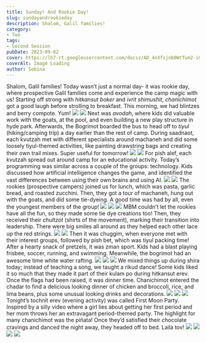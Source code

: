 ```yaml
---
title: Sunday! And Rookie Day!
slug: sundayandrookieday
description: Shalom, Galil families!
category:
- Two
tags:
- Second Session
pubDate: 2023-09-02
cover: https://lh7-rt.googleusercontent.com/docsz/AD_4nXfsjnb0WtTum2-iGau1lnBwn5S6X5uEeefTLD7CEXnKXBhYpryrmhygsmdgu5yesqLnHpLOIL94vJhyihK__cjyLrvjsj_qN_oa9RunNf88aYJRTTCQrcg1rBNg7JuQ-PBHrkFdLT627UPh6FHJR_5ifYR-?key=U3IgZfBfZYPTqT_0IxgDtg
coverAlt: Image Loading
author: Sebina
---
```

Shalom, Galil families!
Today wasn’t just a normal day- it was rookie day, where prospective Galil families come and experience the camp magic with us! Starting off strong with <em>hitkansut boker</em> and <em>ivrit shimushit</em>, <em>chanichimot</em> got a good laugh before strolling to breakfast. This morning, we had blintzes and berry compote. Yum!
<img src="https://lh7-rt.googleusercontent.com/docsz/AD_4nXfsjnb0WtTum2-iGau1lnBwn5S6X5uEeefTLD7CEXnKXBhYpryrmhygsmdgu5yesqLnHpLOIL94vJhyihK__cjyLrvjsj_qN_oa9RunNf88aYJRTTCQrcg1rBNg7JuQ-PBHrkFdLT627UPh6FHJR_5ifYR-?key=U3IgZfBfZYPTqT_0IxgDtg"/>
<img src="https://lh7-rt.googleusercontent.com/docsz/AD_4nXe_3XAL0O45jXeetZVpNstOXkehA7GparSiODnhFL4OyQZwz4k4XzXFpjiN4vlYONM4-qoIVYvkpwCD0lE7eOeQSwve2Fylgw78PYIdE0Z4l9IBy5_bGr4cVi6t7GyRtLJG0yztmwWyGXZuhoz-HOjYI1Z6?key=U3IgZfBfZYPTqT_0IxgDtg"/>
Next was <em>avodah</em>, where kids did valuable work with the goats, at the pool, and even building a new play structure in hyde park. Afterwards, the Bogrimot boarded the bus to head off to <em>tiyul</em> (hiking/camping trip) a day earlier than the rest of camp. During saadnaot, each kvutzah met with different specialists around machaneh and did some loosely tiyul-themed activities, like painting drawstring bags and creating their own trail mixes. Super useful for tomorrow!
<img src="https://lh7-rt.googleusercontent.com/docsz/AD_4nXf0Vc4RKk5D61V1ltTCrWaTNJ6lCSnFRspKH3Lb-Pp1KKkDOeWPS9HWvMWF6RzYWgPRIXio40fws-5EaAbxbFr74JyP8oeSIUEw6_F6DqauNQ9amQ5rXogn1qGqLBDpYukEURUosD4ibGdVRrA_u-Hs0ao?key=U3IgZfBfZYPTqT_0IxgDtg"/>
<img src="https://lh7-rt.googleusercontent.com/docsz/AD_4nXdP30IVXQ0ZQV1T3QhMtCKoWwffJv1XB5v8JTQsCmFvT84NQj9TWJF2XHVZgumBOyTKKB8wE1_Ycm3Im15Hib_pxHmg6Brd4KCidOcOX7NfDsn1bQw0s59Au0jBNcIuCtaB2Fo-wJ-Dh6AaN2Oo9kfW1WRy?key=U3IgZfBfZYPTqT_0IxgDtg"/>
For pish alef, each kvutzah spread out around camp for an educational activity. Today’s programming was similar across a couple of the groups: technology. Kids discussed how artificial intelligence changes the game, and identified the vast differences between using their own brains and using AI.
<img src="https://lh7-rt.googleusercontent.com/docsz/AD_4nXfVGrDROktv0ESvSyTqbhtTh6pFblvJljcozSYFlbvApc5Zq2LeKnkDqXmz2YerJPm3C7kkybT-SIIp6pKPs20DIH2p3hey42CrmJd_QOV_Weyd1F9iWdV2jBrvJ2V-LVY4aLVKUh9FbTGLoeJKu9AkwMfJ?key=U3IgZfBfZYPTqT_0IxgDtg"/>
<img src="https://lh7-rt.googleusercontent.com/docsz/AD_4nXez-1lWN6x7U_i8CMUu_obcmWBPvYd_bL-3m0FG8fkd_I2i4JjMGSM1cPuAO8npOUwit1YsKf-lKVM2Dog1BknsLBmcXoQVeqLM8lY6NmHnoCs_aEfTbnmkhqnNhUDqDFNTFskBZJL3Ng3J8n7Pw3NezLbw?key=U3IgZfBfZYPTqT_0IxgDtg"/>
The rookies (prospective campers) joined us for lunch, which was pasta, garlic bread, and roasted zucchini. Then, they got a tour of machaneh, hung out with the goats, and did some tie-dyeing. A good time was had by all, even the youngest members of the group!
<img src="https://lh7-rt.googleusercontent.com/docsz/AD_4nXc4e3ISHTYY06lNxJKqy1bT0_Ue8dDqA3PN9MCKhIliSTb4hoded6E8IDtx8uEOK2k3iLqRdccgnZ4BdV47jmqV0yIvtJYxa8A9Aj0q1c-2Wh_8_HdkpBPWMO4O0vWVvoEedvtaOfNTIstlyyblpWRb_BY?key=U3IgZfBfZYPTqT_0IxgDtg"/>
<img src="https://lh7-rt.googleusercontent.com/docsz/AD_4nXcs6ElvBTPj_X8YseFam0o3uVoCw8A7yztXipMTGXWgTbQdFwvHjzj3pjSwPf9nm-Z3C3c1t-s8T4QhJbhzDArrR0fw8ClKPS12vrV1ybsAdfKeKy321rfE5ImmJsQPLoygFOW8Gmy5XZayFrfqo2zfEiuI?key=U3IgZfBfZYPTqT_0IxgDtg"/>
<img src="https://lh7-rt.googleusercontent.com/docsz/AD_4nXdpbzCg9WucOknsSm-JIVsrjM0SxjM5QhNkQBYTV3J6WIL9jmp7_MfuHOejFjf76e0YgCIYeg3lBNamwVCjDFU75YiMCXFxF4lsrwDpvUd8YxVa42cnAUgtysz48d68O81MMZKX64DosR0O5PrHdoePTKo?key=U3IgZfBfZYPTqT_0IxgDtg"/>
MBM couldn’t let the rookies have all the fun, so they made some tie dye creations too! Then, they received their <em>chultzot</em> (shirts of the movement), marking their transition into leadership. There were big smiles all around as they helped each other lace up the red strings.
<img src="https://lh7-rt.googleusercontent.com/docsz/AD_4nXfabdg7OKIUmQF4cuDwKkfPtNZYDv1oJoe2a87Itgn_cSKx0r0UPET5aec6VTwMNbAp_D4Nbicfz1xeBnTriMGOGAywMKlHi85fpAKiLv4qgNH_kieVwbo5_bB0C609RdFO2r5_iCNOKHznwngU3fwInNE?key=U3IgZfBfZYPTqT_0IxgDtg"/>
<img src="https://lh7-rt.googleusercontent.com/docsz/AD_4nXc0gAi-VvYDGFzyQZmWxwQHidiVVpTspQ_yASuH5gqEgEevA4uS2uIoFG0tR0N6xzLnxpno5szG4pxvhydNzUhQL9p-elwmuhWAjbRQkrARh87el3L2LekeKih1v-ehX0Cc-f19kLWnc1kQndRysEihrJUS?key=U3IgZfBfZYPTqT_0IxgDtg"/>
Then it was chuggim, when everyone met with their interest groups, followed by pish bet, which was tiyul packing time! After a hearty snack of pretzels, it was zman sport. Kids had a blast playing frisbee, soccer, running, and swimming. Meanwhile, the bogrimot had an awesome time white water rafting.
<img src="https://lh7-rt.googleusercontent.com/docsz/AD_4nXeHtq8TlGSpTWaF9Ot_7pbwpbOFFofRDXligLSFL6NNKfE3qDdelUNmthu04wBPLmYT1oqsGlVMYhSjEkyPxYmabswvkVi7LlSFwrxJWo06LL8ClvbAiNWpp5aQXGvPulENMRaHCAKTYXPSJ_mJxrIikNo?key=U3IgZfBfZYPTqT_0IxgDtg"/>
<img src="https://lh7-rt.googleusercontent.com/docsz/AD_4nXckPdHibpy1qJDSXJ_Kb4luvfaaOCxyTEKFGIGHC6nPfzMAvvby1IPHbhayNhH5c5WKnDylgOIhaJbvCHEicd3nFOJTkxIqpRCdPTlRndTWFiC-kbQC1vp-_L9t_DAmzV6v3kLLSnQWeVMSal0gy7mG7Hm5?key=U3IgZfBfZYPTqT_0IxgDtg"/>
<img src="https://lh7-rt.googleusercontent.com/docsz/AD_4nXceB8vFR1_umoDjQdl_upwdnT0OjqJfobHG2xvJUPG0maa9nTS0J1t20iPU7Is37IOAgUgQarw1W2Xgk4SHrL4IuuTHRiXjYuBC9zltHe1JoM9BopnS6UdRWWf4Tvc-2nlCj2irCzvpbMbEDOFiCMJv1iJo?key=U3IgZfBfZYPTqT_0IxgDtg"/>
We mixed things up during shira today; instead of teaching a song, we taught a rikud dance! Some kids liked it so much that they made it part of their kulam po during hitkansut erev. Once the flags had been raised, it was dinner time. Chanichimot entered the chadar to find a delicious looking dinner of chicken and broccoli, rice, and lima beans, plus some unusual looking drinks and decorations.
<img src="https://lh7-rt.googleusercontent.com/docsz/AD_4nXdx7ff4bnsi1Cx0y78vlOVq3TCqp0Uwiom5ifkCmG6exv_SpxnDZq4VyIs0W93W8suwoK79QONubk0P7bQPYHkhOPrl-IskXCNDpzfHz4MiiP-aYdYdNtEiz_wDbdjrq0udM0A7TEHE2T0YAOhbxPWdh1A?key=U3IgZfBfZYPTqT_0IxgDtg"/>
<img src="https://lh7-rt.googleusercontent.com/docsz/AD_4nXf-Hky8pC17-yZ1ZEsCeyuq2eLcL9-hy3DBqCuT8Ac0jIA-flLD6ucrWejjwHszqN_sUYqJJGkPUEMTPHn2O5Zltmm_DzaVSPQDw2mr-meBzOlO-3LKvrJ0qffnMg_hiLGVJw4GAAfOJOB9z8KOYvTb0oPp?key=U3IgZfBfZYPTqT_0IxgDtg"/>
<img src="https://lh7-rt.googleusercontent.com/docsz/AD_4nXeLWUh0XKwUKLyzvOyfaC9VhViWAN35DxPNBF-LV_eoVuhfy1YYh5gTFqTymXRYJgVuX8-bd294y4NtBpn3GCeXu61AhLEKe-ZC9I6BzRpZv0Qktp63V6yR9giZ1trQBTwdQj37UDUXKs72qTOZIfktLQeU?key=U3IgZfBfZYPTqT_0IxgDtg"/>
Tonight’s tochnit erev (evening activity) was called First Moon Party. Inspired by a silly video where a girl lies about getting her first period and her mom throws her an extravagant period-themed party. The highlight for many chanichimot was the piñata! Once they’d satisfied their chocolate cravings and danced the night away, they headed off to bed. Laila tov!
<img src="https://lh7-rt.googleusercontent.com/docsz/AD_4nXecwcJ6eke8i84UO8G03cStZ_HF8YaBqrxe6D_yOpFHXOr0sR8a5TmDW4OfWDQBmSz7bRNAyfNU5_vG_qyz3dk0y3P1W97JqAtej2CPPit8UQxicnH_H_QzIb0R06s4SaZMU1e0N4y1n8YJdWtAOMpvYhD1?key=U3IgZfBfZYPTqT_0IxgDtg"/>
<img src="https://lh7-rt.googleusercontent.com/docsz/AD_4nXcMsuTcaOx851wmc7CtmDSPXJk7zjcMzSh_kRI1pFnondIxySjTqtCLDrDj8Cq1Kxb0whDd-ks15YvoIbj5rjgABBFWQyLb0qJ3f3TWeX0o3xEwSz2UI0j5-2NTH1S3W7EvrSK3dAxBkj9EBfPoLWger4k?key=U3IgZfBfZYPTqT_0IxgDtg"/>
<img src="https://lh7-rt.googleusercontent.com/docsz/AD_4nXeGJkV0tJpXWGWt8AYEpzInnVASrpISPpeLUXyx8GpLNsqGppaRFECUsBzc_bbrNSzr0SxjuNI8JVTMVDzreZGY-K6ac1J-Gdu5PC1ptUQvMsFudhlpVI1bZhRhvreCE3FwK0mAjcL234t6uiIE4R-9moCp?key=U3IgZfBfZYPTqT_0IxgDtg"/>
<img src="https://lh7-rt.googleusercontent.com/docsz/AD_4nXdlbLsyBTBv6rHcpsNKaegwPo4EyzjQMDzvx7uW_lBrbFWLHwzYMA9u4aNgFpdVzIBUu6HLt9sP7dmCX8PexHgziCxe7jKkEAgfmVgce9AzwmyOyjwlhqHLr9MW_zor1E9U2qXbPVZ7TQOXVegMn7YBgXxi?key=U3IgZfBfZYPTqT_0IxgDtg"/>


